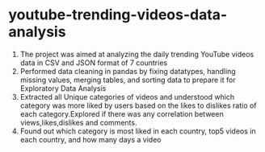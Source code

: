 # youtube-trending-videos-data-analysis

1) The project was aimed at analyzing the daily trending YouTube videos data in CSV and JSON format of 7 countries
2) Performed data cleaning in pandas by fixing datatypes, handling missing values, merging tables, and sorting data to
prepare it for Exploratory Data Analysis
3) Extracted all Unique categories of videos and understood which category was more liked by users based on the likes to
dislikes ratio of each category.Explored if there was any correlation between views,likes,dislikes and comments.
4) Found out which category is most liked in each country, top5 videos in each country, and how many
days a video 
